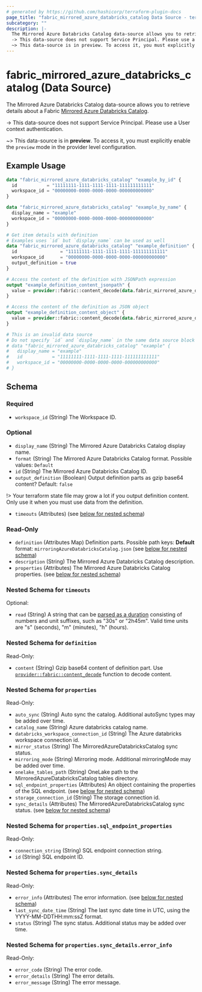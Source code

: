 ```yaml
---
# generated by https://github.com/hashicorp/terraform-plugin-docs
page_title: "fabric_mirrored_azure_databricks_catalog Data Source - terraform-provider-fabric"
subcategory: ""
description: |-
  The Mirrored Azure Databricks Catalog data-source allows you to retrieve details about a Fabric Mirrored Azure Databricks Catalog https://learn.microsoft.com/fabric/database/mirrored-database/azure-databricks.
  -> This data-source does not support Service Principal. Please use a User context authentication.
  ~> This data-source is in preview. To access it, you must explicitly enable the preview mode in the provider level configuration.
---
```


# fabric_mirrored_azure_databricks_catalog (Data Source)

The Mirrored Azure Databricks Catalog data-source allows you to retrieve details about a Fabric [Mirrored Azure Databricks Catalog](https://learn.microsoft.com/fabric/database/mirrored-database/azure-databricks).

-> This data-source does not support Service Principal. Please use a User context authentication.

~> This data-source is in **preview**. To access it, you must explicitly enable the `preview` mode in the provider level configuration.

## Example Usage

```terraform
data "fabric_mirrored_azure_databricks_catalog" "example_by_id" {
  id           = "11111111-1111-1111-1111-111111111111"
  workspace_id = "00000000-0000-0000-0000-000000000000"
}

data "fabric_mirrored_azure_databricks_catalog" "example_by_name" {
  display_name = "example"
  workspace_id = "00000000-0000-0000-0000-000000000000"
}

# Get item details with definition
# Examples uses `id` but `display_name` can be used as well
data "fabric_mirrored_azure_databricks_catalog" "example_definition" {
  id                = "11111111-1111-1111-1111-111111111111"
  workspace_id      = "00000000-0000-0000-0000-000000000000"
  output_definition = true
}

# Access the content of the definition with JSONPath expression
output "example_definition_content_jsonpath" {
  value = provider::fabric::content_decode(data.fabric_mirrored_azure_databricks_catalog.example_definition.definition["EventhouseProperties.json"].content, ".")
}

# Access the content of the definition as JSON object
output "example_definition_content_object" {
  value = provider::fabric::content_decode(data.fabric_mirrored_azure_databricks_catalog.example_definition.definition["EventhouseProperties.json"].content)
}

# This is an invalid data source
# Do not specify `id` and `display_name` in the same data source block
# data "fabric_mirrored_azure_databricks_catalog" "example" {
#   display_name = "example"
#   id           = "11111111-1111-1111-1111-111111111111"
#   workspace_id = "00000000-0000-0000-0000-000000000000"
# }
```

<!-- schema generated by tfplugindocs -->
## Schema

### Required

- `workspace_id` (String) The Workspace ID.

### Optional

- `display_name` (String) The Mirrored Azure Databricks Catalog display name.
- `format` (String) The Mirrored Azure Databricks Catalog format. Possible values: `Default`
- `id` (String) The Mirrored Azure Databricks Catalog ID.
- `output_definition` (Boolean) Output definition parts as gzip base64 content? Default: `false`

!> Your terraform state file may grow a lot if you output definition content. Only use it when you must use data from the definition.

- `timeouts` (Attributes) (see [below for nested schema](#nestedatt--timeouts))

### Read-Only

- `definition` (Attributes Map) Definition parts. Possible path keys: **Default** format: `mirroringAzureDatabricksCatalog.json` (see [below for nested schema](#nestedatt--definition))
- `description` (String) The Mirrored Azure Databricks Catalog description.
- `properties` (Attributes) The Mirrored Azure Databricks Catalog properties. (see [below for nested schema](#nestedatt--properties))

<a id="nestedatt--timeouts"></a>

### Nested Schema for `timeouts`

Optional:

- `read` (String) A string that can be [parsed as a duration](https://pkg.go.dev/time#ParseDuration) consisting of numbers and unit suffixes, such as "30s" or "2h45m". Valid time units are "s" (seconds), "m" (minutes), "h" (hours).

<a id="nestedatt--definition"></a>

### Nested Schema for `definition`

Read-Only:

- `content` (String) Gzip base64 content of definition part.
Use [`provider::fabric::content_decode`](../functions/content_decode.md) function to decode content.

<a id="nestedatt--properties"></a>

### Nested Schema for `properties`

Read-Only:

- `auto_sync` (String) Auto sync the catalog. Additional autoSync types may be added over time.
- `catalog_name` (String) Azure databricks catalog name.
- `databricks_workspace_connection_id` (String) The Azure databricks workspace connection id.
- `mirror_status` (String) The MirroredAzureDatabricksCatalog sync status.
- `mirroring_mode` (String) Mirroring mode. Additional mirroringMode may be added over time.
- `onelake_tables_path` (String) OneLake path to the MirroredAzureDatabricksCatalog tables directory.
- `sql_endpoint_properties` (Attributes) An object containing the properties of the SQL endpoint. (see [below for nested schema](#nestedatt--properties--sql_endpoint_properties))
- `storage_connection_id` (String) The storage connection id.
- `sync_details` (Attributes) The MirroredAzureDatabricksCatalog sync status. (see [below for nested schema](#nestedatt--properties--sync_details))

<a id="nestedatt--properties--sql_endpoint_properties"></a>

### Nested Schema for `properties.sql_endpoint_properties`

Read-Only:

- `connection_string` (String) SQL endpoint connection string.
- `id` (String) SQL endpoint ID.

<a id="nestedatt--properties--sync_details"></a>

### Nested Schema for `properties.sync_details`

Read-Only:

- `error_info` (Attributes) The error information. (see [below for nested schema](#nestedatt--properties--sync_details--error_info))
- `last_sync_date_time` (String) The last sync date time in UTC, using the YYYY-MM-DDTHH:mm:ssZ format.
- `status` (String) The sync status. Additional status may be added over time.

<a id="nestedatt--properties--sync_details--error_info"></a>

### Nested Schema for `properties.sync_details.error_info`

Read-Only:

- `error_code` (String) The error code.
- `error_details` (String) The error details.
- `error_message` (String) The error message.
